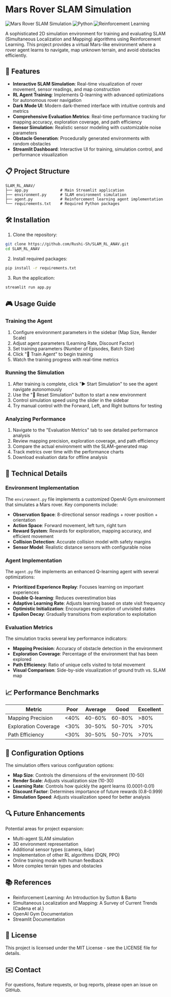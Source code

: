 # Mars Rover SLAM Simulation

![Mars Rover SLAM Simulation](https://img.shields.io/badge/Mars%20Rover-SLAM%20Simulation-red)
![Python](https://img.shields.io/badge/Python-3.8%2B-blue)
![Reinforcement Learning](https://img.shields.io/badge/ML-Reinforcement%20Learning-green)

A sophisticated 2D simulation environment for training and evaluating SLAM (Simultaneous Localization and Mapping) algorithms using Reinforcement Learning. This project provides a virtual Mars-like environment where a rover agent learns to navigate, map unknown terrain, and avoid obstacles efficiently.

## 🚀 Features

- **Interactive SLAM Simulation**: Real-time visualization of rover movement, sensor readings, and map construction
- **RL Agent Training**: Implements Q-learning with advanced optimizations for autonomous rover navigation
- **Dark Mode UI**: Modern dark-themed interface with intuitive controls and metrics
- **Comprehensive Evaluation Metrics**: Real-time performance tracking for mapping accuracy, exploration coverage, and path efficiency
- **Sensor Simulation**: Realistic sensor modeling with customizable noise parameters
- **Obstacle Generation**: Procedurally generated environments with random obstacles
- **Streamlit Dashboard**: Interactive UI for training, simulation control, and performance visualization

## 📋 Project Structure

```
SLAM_RL_ANAV/
├── app.py              # Main Streamlit application
├── environment.py      # SLAM environment simulation
├── agent.py            # Reinforcement learning agent implementation
└── requirements.txt    # Required Python packages
```

## 🛠️ Installation

1. Clone the repository:
```bash
git clone https://github.com/Rushi-Sh/SLAM_RL_ANAV.git
cd SLAM_RL_ANAV
```

2. Install required packages:
```bash
pip install -r requirements.txt
```

3. Run the application:
```bash
streamlit run app.py
```

## 🎮 Usage Guide

### Training the Agent

1. Configure environment parameters in the sidebar (Map Size, Render Scale)
2. Adjust agent parameters (Learning Rate, Discount Factor)
3. Set training parameters (Number of Episodes, Batch Size)
4. Click "🧠 Train Agent" to begin training
5. Watch the training progress with real-time metrics

### Running the Simulation

1. After training is complete, click "▶️ Start Simulation" to see the agent navigate autonomously
2. Use the "🔄 Reset Simulation" button to start a new environment
3. Control simulation speed using the slider in the sidebar
4. Try manual control with the Forward, Left, and Right buttons for testing

### Analyzing Performance

1. Navigate to the "Evaluation Metrics" tab to see detailed performance analysis
2. Review mapping precision, exploration coverage, and path efficiency
3. Compare the actual environment with the SLAM-generated map
4. Track metrics over time with the performance charts
5. Download evaluation data for offline analysis

## 🧠 Technical Details

### Environment Implementation

The `environment.py` file implements a customized OpenAI Gym environment that simulates a Mars rover. Key components include:

- **Observation Space**: 8-directional sensor readings + rover position + orientation
- **Action Space**: Forward movement, left turn, right turn
- **Reward System**: Rewards for exploration, mapping accuracy, and efficient movement
- **Collision Detection**: Accurate collision model with safety margins
- **Sensor Model**: Realistic distance sensors with configurable noise

### Agent Implementation

The `agent.py` file implements an enhanced Q-learning agent with several optimizations:

- **Prioritized Experience Replay**: Focuses learning on important experiences
- **Double Q-learning**: Reduces overestimation bias
- **Adaptive Learning Rate**: Adjusts learning based on state visit frequency
- **Optimistic Initialization**: Encourages exploration of unvisited states
- **Epsilon Decay**: Gradually transitions from exploration to exploitation

### Evaluation Metrics

The simulation tracks several key performance indicators:

- **Mapping Precision**: Accuracy of obstacle detection in the environment
- **Exploration Coverage**: Percentage of the environment that has been explored
- **Path Efficiency**: Ratio of unique cells visited to total movement
- **Visual Comparison**: Side-by-side visualization of ground truth vs. SLAM map

## 📈 Performance Benchmarks

| Metric | Poor | Average | Good | Excellent |
|--------|------|---------|------|-----------|
| Mapping Precision | <40% | 40-60% | 60-80% | >80% |
| Exploration Coverage | <30% | 30-50% | 50-70% | >70% |
| Path Efficiency | <30% | 30-50% | 50-70% | >70% |

## 🔧 Configuration Options

The simulation offers various configuration options:

- **Map Size**: Controls the dimensions of the environment (10-50)
- **Render Scale**: Adjusts visualization size (10-30)
- **Learning Rate**: Controls how quickly the agent learns (0.0001-0.01)
- **Discount Factor**: Determines importance of future rewards (0.8-0.999)
- **Simulation Speed**: Adjusts visualization speed for better analysis

## 🔍 Future Enhancements

Potential areas for project expansion:

- Multi-agent SLAM simulation
- 3D environment representation
- Additional sensor types (camera, lidar)
- Implementation of other RL algorithms (DQN, PPO)
- Online training mode with human feedback
- More complex terrain types and obstacles

## 📚 References

- Reinforcement Learning: An Introduction by Sutton & Barto
- Simultaneous Localization and Mapping: A Survey of Current Trends (Cadena et al.)
- OpenAI Gym Documentation
- Streamlit Documentation

## 📄 License

This project is licensed under the MIT License - see the LICENSE file for details.

## ✉️ Contact

For questions, feature requests, or bug reports, please open an issue on GitHub. 